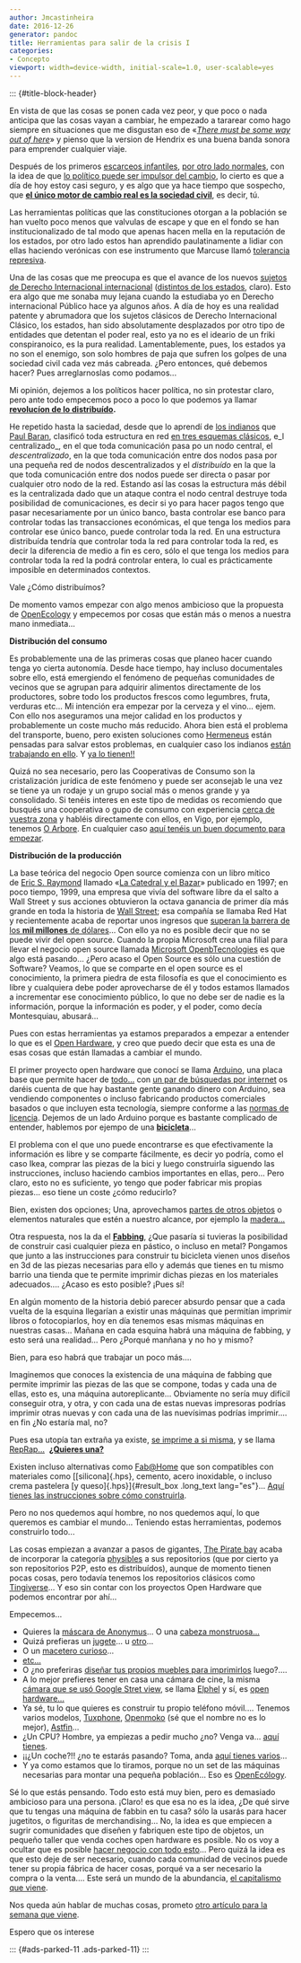 ```yaml
---
author: Jmcastinheira
date: 2016-12-26
generator: pandoc
title: Herramientas para salir de la crisis I
categories:
- Concepto
viewport: width=device-width, initial-scale=1.0, user-scalable=yes
---
```


::: {#title-block-header}

En vista de que las cosas se ponen cada vez peor, y que poco o nada
anticipa que las cosas vayan a cambiar, he empezado a tararear como hago
siempre en situaciones que me disgustan eso de «[*There must be some way
out of here*](http://www.youtube.com/watch?v=94hs7riecWA)» y pienso que
la version de Hendrix es una buena banda sonora para emprender cualquier
viaje.

Después de los primeros [escarceos
infantiles](http://www.entelequia.info/content/view/132081/Cambio.html),
[por otro lado
normales](http://www.entelequia.info/content/view/132073/La-politica-emocional.html),
con la idea de que [lo político puede ser impulsor del
cambio](http://www.entelequia.info/carta-abierta-a-los-manifestantes),
lo cierto es que a día de hoy estoy casi seguro, y es algo que ya hace
tiempo que sospecho, que [**el único motor de cambio real es la sociedad
civil**](http://www.entelequia.info/democracia-en-crisis), es decir, tú.

Las herramientas políticas que las constituciones otorgan a la población
se han vuelto poco menos que valvulas de escape y que en el fondo se han
institucionalizado de tal modo que apenas hacen mella en la reputación
de los estados, por otro lado estos han aprendido paulatinamente a
lidiar con ellas haciendo verónicas con ese instrumento que Marcuse
llamó [tolerancia
represiva](http://www.ilustracioncritica.com/toleranciarepresiva.html).

Una de las cosas que me preocupa es que el avance de los nuevos [sujetos
de Derecho Internacional
internacional](http://es.wikipedia.org/wiki/Sujeto_de_Derecho_internacional)
([distintos de los
estados](http://lasindias.net/indianopedia/Paraestado), claro). Esto era
algo que me sonaba muy lejana cuando la estudiaba yo en Derecho
internacional Público hace ya algunos años. A día de hoy es una realidad
patente y abrumadora que los sujetos clásicos de Derecho Internacional
Clásico, los estados, han sido absolutamente desplazados por otro tipo
de entidades que detentan el poder real, esto ya no es el ideario de un
friki conspiranoico, es la pura realidad. Lamentablemente, pues, los
estados ya no son el enemigo, son solo hombres de paja que sufren los
golpes de una sociedad civil cada vez más cabreada. ¿Pero entonces, qué
debemos hacer? Pues arreglarnoslas como podamos...

Mi opinión, dejemos a los políticos hacer política, no sin protestar
claro, pero ante todo empecemos poco a poco lo que podemos ya llamar
**[revolucíon de lo
distribuído](http://bitacora.lasindias.com/la-nueva-revolucion-industrial/).**

He repetido hasta la saciedad, desde que lo aprendí de [los
indianos](http://lasindias.com/) que [Paul
Baran](http://es.wikipedia.org/wiki/Paul_Baran), clasificó toda
estructura en red [en tres esquemas
clásicos](http://lasindias.net/indianopedia/Topolog%C3%ADas_de_red), e_l
centralizado\_, en el que toda comunicación pasa po un nodo central, el
*descentralizado*, en la que toda comunicación entre dos nodos pasa por
una pequeña red de nodos descentralizados y el *distribuído* en la que
la que toda comunicación entre dos nodos puede ser directa o pasar por
cualquier otro nodo de la red. Estando así las cosas la estructura más
débil es la centralizada dado que un ataque contra el nodo central
destruye toda posibilidad de comunicaciones, es decir si yo para hacer
pagos tengo que pasar necesariamente por un único banco, basta controlar
ese banco para controlar todas las transacciones económicas, el que
tenga los medios para controlar ese único banco, puede controlar toda la
red. En una estructura distribuída tendría que controlar toda la red
para controlar toda la red, es decir la diferencia de medio a fin es
cero, sólo el que tenga los medios para controlar toda la red la podrá
controlar entera, lo cual es prácticamente imposible en determinados
contextos.

Vale ¿Cómo distribuímos?

De momento vamos empezar con algo menos ambicioso que la propuesta de
[OpenEcology](http://opensourceecology.org/wiki/FAQ/es#.C2.BFCu.C3.A1l_es_la_caracter.C3.ADstica_m.C3.A1s_importante_del_trabajo_con_OSE_.3F)
y empecemos por cosas que están más o menos a nuestra mano inmediata...

**Distribución del consumo**

Es probablemente una de las primeras cosas que planeo hacer cuando tenga
yo cierta autonomía. Desde hace tiempo, hay incluso documentales sobre
ello, está emergiendo el fenómeno de pequeñas comunidades de vecinos que
se agrupan para adquirir alimentos directamente de los productores,
sobre todo los productos frescos como legumbres, fruta, verduras etc...
Mi intención era empezar por la cerveza y el vino... ejem. Con ello nos
aseguramos una mejor calidad en los productos y probablemente un coste
mucho más reducido. Ahora bien está el problema del transporte, bueno,
pero existen soluciones como [Hermeneus](http://www.hermeneus.es/) están
pensadas para salvar estos problemas, en cualquier caso los indianos
[están trabajando en
ello](http://elarte.lasindias.com/un-software-para-coops-de-consumo-alimentario/).
Y [ya lo tienen!!](http://gaman.coop/proyectos/1/)

Quizá no sea necesario, pero las Cooperativas de Consumo son la
cristalización jurídica de este fenómeno y puede ser aconsejab le una
vez se tiene ya un rodaje y un grupo social más o menos grande y ya
consolidado. Si tenéis interes en este tipo de medidas os recomiendo que
busqués una cooperativa o gupo de consumo con experiencia [cerca de
vuestra
zona](http://gruposdeconsumo.blogspot.com.es/2009/05/mapa-de-grupos-de-consumo.html)
y habléis directamente con ellos, en Vigo, por ejemplo, tenemos [O
Arbore](http://www.arbore.org/). En cualquier caso [aquí tenéis un buen
documento para
empezar](http://gruposdeconsumo.blogspot.com.es/2009/05/te-gustaria-formar-parte-de-un-grupo-de.html).

**Distribución de la producción**

La base teórica del negocio Open source comienza con un libro mítico
de [Eric S. Raymond](http://es.wikipedia.org/wiki/Eric_S._Raymond)
llamado «[La Catedral y el
Bazar](http://biblioweb.sindominio.net/telematica/catedral.html)»
publicado en 1997; en poco tiempo, 1999, una empresa que vivía del
software libre da el salto a Wall Street y sus acciones obtuvieron la
octava ganancia de primer día más grande en toda la historia de [Wall
Street](http://es.wikipedia.org/wiki/Wall_Street "Wall Street"); esa
compañía se llamaba Red Hat y recientemente acaba de reportar unos
ingresos que [superan la barrera de los **mil millones** de
dólares](http://www.muylinux.com/2012/03/29/red-hat-la-empresa-open-source-del-billon-de-dolares/)...
Con ello ya no es posible decir que no se puede vivir del open source.
Cuando la propia Microsoft crea una filial para llevar el negocio open
source llamada [Microsoft
OpenbTecnologies](http://www.genbeta.com/actualidad/microsoft-open-technologies-inc-otro-paso-de-microsoft-hacia-el-codigo-abierto)
es que algo está pasando... ¿Pero acaso el Open Source es sólo una
cuestión de Software? Veamos, lo que se comparte en el open source es el
conocimiento, la primera piedra de esta filosofía es que el conocimiento
es libre y cualquiera debe poder aprovecharse de él y todos estamos
llamados a incrementar ese conocimiento público, lo que no debe ser de
nadie es la información, porque la información es poder, y el poder,
como decía Montesquiau, abusará...

Pues con estas herramientas ya estamos preparados a empezar a entender
lo que es el [Open
Hardware](http://es.wikipedia.org/wiki/Hardware_libre), y creo que puedo
decir que esta es una de esas cosas que están llamadas a cambiar el
mundo.

El primer proyecto open hardware que conocí se
llama [Arduino](http://es.wikipedia.org/wiki/Arduino), una placa base
que permite hacer de
[todo...](http://blog.bricogeek.com/noticias/arduino/) con [un par de
búsquedas por
internet](https://encrypted.google.com/search?sclient=psy-ab&hl=es&site=&source=hp&q=tiendas+arduino&btnG=Buscar&pbx=1&oq=&aq=&aqi=&aql=&gs_sm=&gs_upl=)
os daréis cuenta de que hay bastante gente ganando dinero con Arduino,
sea vendiendo componentes o incluso fabricando productos comerciales
basados o que incluyen esta tecnología, siempre conforme a las [normas
de licencia](http://arduino.cc/es/Main/FAQ). Dejemos de un lado Arduino
porque es bastante complicado de entender, hablemos por ejempo de una
[**bicicleta**](http://www.mayapedal.org/machines.html)...

El problema con el que uno puede encontrarse es que efectivamente la
información es libre y se comparte fácilmente, es decir yo podría, como
el caso Ikea, comprar las piezas de la bici y luego construirla siguendo
las instrucciones, incluso haciendo cambios importantes en ellas,
pero... Pero claro, esto no es suficiente, yo tengo que poder fabricar
mis propias piezas... eso tiene un coste ¿cómo reducirlo?

Bien, existen dos opciones; Una, aprovechamos [partes de otros
objetos](http://www.mayapedal.org/esp_machines.html) o elementos
naturales que estén a nuestro alcance, por ejemplo la
[madera...](http://faircompanies.com/news/view/vuelven-las-bicicletas-madera-10-modelos-high-tech/)

Otra respuesta, nos la da el
**[Fabbing](http://www.publico.es/418063/fabbing-imprimete-esta-corbata)**,
¿Que pasaría si tuvieras la posibilidad de construir casi cualquier
pieza en pástico, o incluso en metal? Pongamos que junto a las
instrucciones para construir tu bicicleta vienen unos diseños en 3d de
las piezas necesarias para ello y además que tienes en tu mismo barrio
una tienda que te permite imprimir dichas piezas en los materiales
adecuados.... ¿Acaso es esto posible? ¡Pues sí!

En algún momento de la historia debió parecer absurdo pensar que a cada
vuelta de la esquina llegarían a existir unas máquinas que permitían
imprimir libros o fotocopiarlos, hoy en día tenemos esas mismas máquinas
en nuestras casas... Mañana en cada esquina habrá una máquina de
fabbing, y esto será una realidad... Pero ¿Porqué manñana y no ho y
mismo?

Bien, para eso habrá que trabajar un poco más....

Imaginemos que conoces la existencia de una máquina de fabbing que
permite imprimir las piezas de las que se compone, todas y cada una de
ellas, esto es, una máquina autoreplicante... Obviamente no sería muy
difícil conseguir otra, y otra, y con cada una de estas nuevas
impresoras podrías imprimir otras nuevas y con cada una de las
nuevísimas podrías imprimir.... en fin ¿No estaría mal, no?

Pues esa utopía tan extraña ya existe, [se imprime a si
misma](http://www.youtube.com/watch?v=k3vU1R-Qy80), y se llama
[RepRap...](http://reprap.org/wiki/RepRap_en_espa%C3%B1ol_-_RepRap_in_Spanish) 
[**¿Quieres
una?**](http://reprap.org/wiki/Gu%C3%ADa_del_comprador_de_Mendel)

Existen incluso alternativas como [Fab@Home](http://www.fabathome.org)
que son compatibles con materiales como [[silicona]{.hps}, cemento,
acero inoxidable, o incluso crema pastelera [y queso]{.hps}]{#result_box
.long_text lang="es"}... [Aquí tienes las instrucciones sobre cómo
construirla](http://www.fabathome.org/wiki/index.php/Fab%40Home:Model_1_Overview).

Pero no nos quedemos aquí hombre, no nos quedemos aquí, lo que queremos
es cambiar el mundo... Teniendo estas herramientas, podemos construirlo
todo...

Las cosas empiezan a avanzar a pasos de gigantes, [The Pirate
bay](https://thepiratebay.se/) acaba de incorporar la categoría
[physibles](https://thepiratebay.se/browse/605) a sus repositorios (que
por cierto ya son repositorios P2P, esto es distribuídos), aunque de
momento tienen pocas cosas, pero todavía tenemos los repositorios
clásicos como [Tingiverse](http://www.thingiverse.com/)... Y eso sin
contar con los proyectos Open Hardware que podemos encontrar por ahí...

Empecemos...

-   Quieres la [máscara de
    Anonymus](https://thepiratebay.se/torrent/7074029/Guy_Fawkes_and_Anonymous_mask)...
    O una [cabeza
    monstruosa...](https://thepiratebay.se/torrent/7005317/Monster_Head_3D_Model_by_Marco_Valenzuela)
-   Quizá prefieras un
    [jugete](http://www.thingiverse.com/thing:20577)... u
    [otro](http://www.thingiverse.com/thing:20977)...
-   O un [macetero curioso](http://www.thingiverse.com/thing:21191)...
-   [etc...](http://www.thingiverse.com/popular)
-   O ¿no preferiras [diseñar tus propios muebles para
    imprimirlos](http://www.youtube.com/watch?v=d3Z1m-G-Tbo) luego?....
-   A lo mejor prefieres tener en casa una cámara de cine, la misma 
    [cámara que se usó Google Stret
    view](http://en.wikipedia.org/wiki/Elphel), se llama
    [Elphel](http://www.elphel.com/) y sí, es [open
    hardware...](http://cinema.elphel.com/es/node/98)
-   Ya sé, tu lo que quieres es construir tu propio teléfono móvil....
    Tenemos varios modelos, [Tuxphone](http://www.opencellphone.org/),
    [Openmoko](http://es.wikipedia.org/wiki/OpenMoko) (sé que el nombre
    no es lo mejor), [Astfin](http://www.astfin.org/)...
-   ¿Un CPU? Hombre, ya empiezas a pedir mucho ¿no? Venga va... [aquí
    tienes](http://es.wikipedia.org/wiki/Hardware_libre#Computadoras_y_componentes_de_computadora).
-   ¡¡¿Un coche?!! ¿no te estarás pasando? Toma, anda [aquí tienes
    varios](http://es.wikipedia.org/wiki/Hardware_libre#Veh.C3.ADculos)...
-   Y ya como estamos que lo tiramos, porque no un set de las máquinas
    necesarias para montar una pequeña población... Eso es
    [OpenEcólogy](http://opensourceecology.org/gvcs.php).

Sé lo que estás pensando. Todo esto está muy bien, pero es demasiado
ambicioso para una persona. ¡Claro! es que esa no es la idea, ¿De qué
sirve que tu tengas una máquina de fabbin en tu casa? sólo la usarás
para hacer jugetitos, o figuritas de merchandising... No, la idea es que
empiecen a sugrir comunidades que diseñen y fabriquen este tipo de
objetos, un pequeño taller que venda coches open hardware es posible. No
os voy a ocultar que es posible [hacer negocio con todo
esto](http://es.wikipedia.org/wiki/Hardware_libre#Comercializaci.C3.B3n)...
Pero quizá la idea es que esto deje de ser necesario, cuando cada
comunidad de vecinos puede tener su propia fábrica de hacer cosas,
porqué va a ser necesario la compra o la venta.... Este será un mundo de
la abundancia, [el capitalismo que
viene](http://natalia.lasindias.com/el-capitalismo-que-viene/).

Nos queda aún hablar de muchas cosas, prometo [otro artículo para la
semana que
viene](http://www.entelequia.info/herramientas-para-salir-de-la-crisis-ii).

Espero que os interese

::: {#ads-parked-11 .ads-parked-11}
:::
